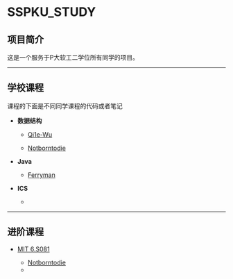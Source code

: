 # SSPKU_STUDY

## 项目简介

这是一个服务于P大软工二学位所有同学的项目。

---
## 学校课程

课程的下面是不同同学课程的代码或者笔记

* **数据结构**

  * [Qi1e-Wu](https://github.com/Notborntodie/PKUSE22/blob/DataStructure-Homework01/Datastructure-Homework-SingleLinkList.cpp)

  * [Notborntodie](https://github.com/Notborntodie/myStl/tree/main/List)

* **Java**

  * [Ferryman](https://github.com/ChristopherFerryman/SSPKU_STUDY/tree/main/Java/exampleLearning)

* **ICS**

  * 
  
  
  


---

## 进阶课程

* [MIT 6.S081](https://pdos.csail.mit.edu/6.828/2020/xv6.html)

  * [Notborntodie](https://github.com/Notborntodie/MIT6.S081_Czy)
  * 

  
